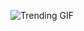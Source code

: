 
<!-- GIF_SECTION -->
![Trending GIF](https://media4.giphy.com/media/v1.Y2lkPThiYjIxNzcydG92bWVmMnltN3kxb3V1cmdkY3IwNDdpN2U1eGdhNmV5czNnOXZteSZlcD12MV9naWZzX3NlYXJjaCZjdD1n/xT8qBsOjMOcdeGJIU8/giphy.gif)
<!-- END_GIF_SECTION -->
